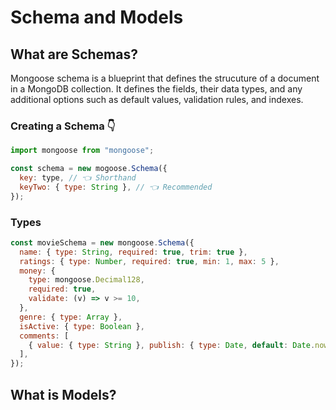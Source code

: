 # Schema and Models

## What are Schemas?

Mongoose schema is a blueprint that defines the strucuture of a document in a MongoDB collection. It defines the fields, their data types, and any additional options such as default values, validation rules, and indexes.

### Creating a Schema 👇

```js
import mongoose from "mongoose";

const schema = new mogoose.Schema({
  key: type, // 👈 Shorthand
  keyTwo: { type: String }, // 👈 Recommended
});
```

### Types

```js
const movieSchema = new mongoose.Schema({
  name: { type: String, required: true, trim: true },
  ratings: { type: Number, required: true, min: 1, max: 5 },
  money: {
    type: mongoose.Decimal128,
    required: true,
    validate: (v) => v >= 10,
  },
  genre: { type: Array },
  isActive: { type: Boolean },
  comments: [
    { value: { type: String }, publish: { type: Date, default: Date.now } },
  ],
});
```

## What is Models?

